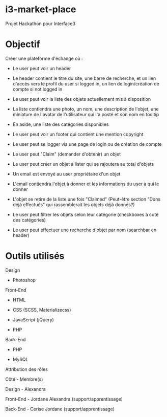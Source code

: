 # i3-market-place
Projet Hackathon pour Interface3

# Objectif

Créer une plateforme d'échange où :

* Le user peut voir un header

- Le header contient le titre du site, une barre de recherche, et un lien d'accès vers le profil du user si logged in, un lien de login/création de compte si not logged in

* Le user peut voir la liste des objets actuellement mis à disposition

- La liste contiendra une photo, un nom, une description de l'objet, une miniature de l'avatar de l'utilisateur qui l'a posté et son nom en tooltip

- En aside, une liste des catégories disponibles

* Le user peut voir un footer qui contient une mention copyright

* Le user peut se logger via une page de login ou de création de compte

* Le user peut "Claim" (demander d'obtenir) un objet

* Le user peut créer un objet à lister qui se rajoutera au total d'objets

* Un email est envoyé au user propriétaire d'un objet

- L'email contiendra l'objet à donner et les informations du user à qui le donner

* L'objet se retire de la liste une fois "Claimed" (Peut-être section "Dons déjà effectués" qui rassemblerait les objets déjà donnés?)

* Le user peut filtrer les objets selon leur catégorie (checkboxes à coté des catégories)

* Le user peut effectuer une recherche d'objet par nom (searchbar en header)


# Outils utilisés

Design

- Photoshop

Front-End

- HTML

- CSS (SCSS, Materializecss)

- JavaScript (jQuery)

- PHP

Back-End

- PHP

- MySQL



Attribution des rôles

Côté - Membre(s)

Design  - Alexandra

Front-End - Jordane Alexandra (support/apprentissage)

Back-End - Cerise Jordane (support/apprentissage)
